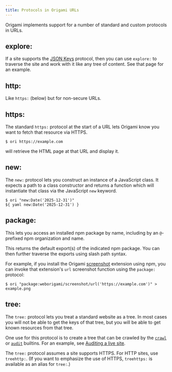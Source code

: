```yaml
---
title: Protocols in Origami URLs
---
```


Origami implements support for a number of standard and custom protocols in URLs.

## explore:

If a site supports the [JSON Keys](/async-tree/jsonKeys.html) protocol, then you can use `explore:` to traverse the site and work with it like any tree of content. See that page for an example.

## http:

Like `https:` (below) but for non-secure URLs.

## https:

The standard `https:` protocol at the start of a URL lets Origami know you want to fetch that resource via HTTPS.

```console
$ ori https://example.com
```

will retrieve the HTML page at that URL and display it.

## new:

The `new:` protocol lets you construct an instance of a JavaScript class. It expects a path to a class constructor and returns a function which will instantiate that class via the JavaScript `new` keyword.

```console
$ ori "new:Date('2025-12-31')"
${ yaml new:Date('2025-12-31') }
```

## package:

This lets you access an installed npm package by name, including by an `@`-prefixed npm organization and name.

This returns the default export(s) of the indicated npm package. You can then further traverse the exports using slash path syntax.

For example, if you install the Origami [screenshot](https://github.com/WebOrigami/extensions/tree/main/screenshot) extension using npm, you can invoke that extension's `url` screenshot function using the `package:` protocol:

```console
$ ori "package:weborigami/screenshot/url('https://example.com')" > example.png
```

## tree:

The `tree:` protocol lets you treat a standard website as a tree. In most cases you will not be able to get the keys of that tree, but you will be able to get known resources from that tree.

One use for this protocol is to create a tree that can be crawled by the [`crawl`](/builtins/site/crawl.html) or [`audit`](/builtins/site/audit.html) builtins. For an example, see [Auditing a live site](/builtins/site/audit.html#auditing-a-live-site).

The `tree:` protocol assumes a site supports HTTPS. For HTTP sites, use `treehttp:`. (If you want to emphasize the use of HTTPS, `treehttps:` is available as an alias for `tree:`.)
